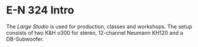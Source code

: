 # E-N 324 Intro

The *Large Studio* is used for production, classes and workshops.
The setup consists of two K&H o300 for stereo, 12-channel Neumann KH120 and a DB-Subwoofer.


